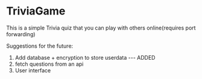 # TriviaGame
This is a simple Trivia quiz that you can play with others online(requires port forwarding)


Suggestions for the future:
1. Add database + encryption to store userdata --- ADDED
2. fetch questions from an api
3. User interface
